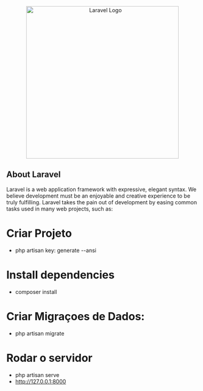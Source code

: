 <p align="center"><a href="https://laravel.com" target="_blank"><img src="https://raw.githubusercontent.com/laravel/art/master/logo-lockup/5%20SVG/2%20CMYK/1%20Full%20Color/laravel-logolockup-cmyk-red.svg" width="400" alt="Laravel Logo"></a></p>



## About Laravel

Laravel is a web application framework with expressive, elegant syntax. We believe development must be an enjoyable and creative experience to be truly fulfilling. Laravel takes the pain out of development by easing common tasks used in many web projects, such as:

# Criar Projeto
 - php artisan key: generate --ansi

# Install dependencies
- composer install
 
# Criar Migraçoes de Dados:
- php artisan migrate

# Rodar o servidor
- php artisan serve
- http://127.0.0.1:8000